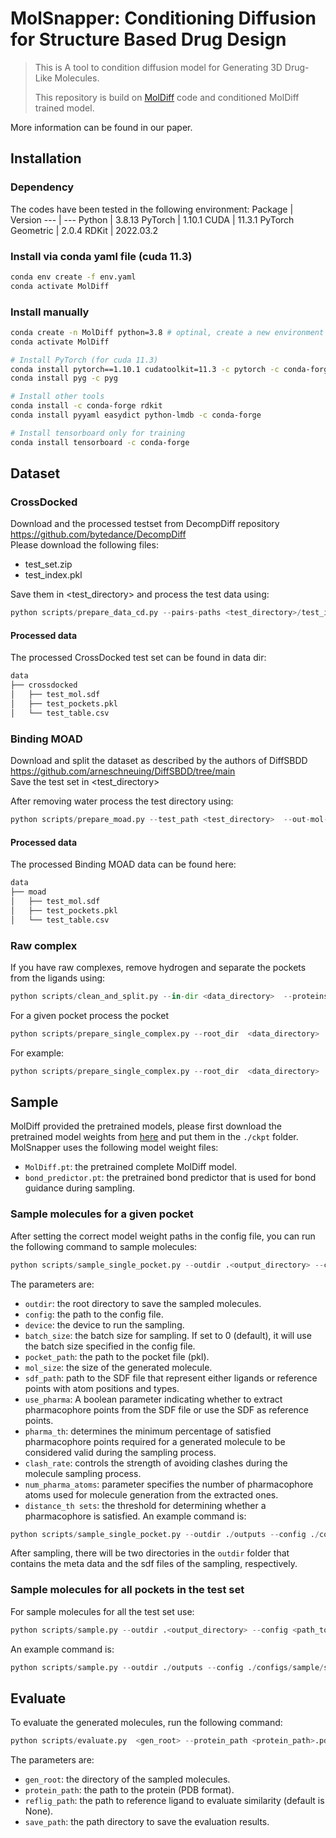 # MolSnapper: Conditioning Diffusion for Structure Based Drug Design
> This is A tool to condition diffusion model for Generating 3D Drug-Like Molecules.
> 
> This repository is build on [MolDiff](https://proceedings.mlr.press/v202/peng23b.html) code and conditioned MolDiff trained model.


More information can be found in our paper.


## Installation
### Dependency
The codes have been tested in the following environment:
Package  | Version
--- | ---
Python | 3.8.13
PyTorch | 1.10.1
CUDA | 11.3.1
PyTorch Geometric | 2.0.4
RDKit | 2022.03.2


### Install via conda yaml file (cuda 11.3)
```bash
conda env create -f env.yaml
conda activate MolDiff
```

### Install manually

``` bash
conda create -n MolDiff python=3.8 # optinal, create a new environment
conda activate MolDiff

# Install PyTorch (for cuda 11.3)
conda install pytorch==1.10.1 cudatoolkit=11.3 -c pytorch -c conda-forge
conda install pyg -c pyg

# Install other tools
conda install -c conda-forge rdkit
conda install pyyaml easydict python-lmdb -c conda-forge

# Install tensorboard only for training
conda install tensorboard -c conda-forge
```


## Dataset
### CrossDocked
Download and the processed testset from DecompDiff repository https://github.com/bytedance/DecompDiff \
Please download the following files:
- test_set.zip
- test_index.pkl

Save them in <test_directory> and process the test data using:
```python
python scripts/prepare_data_cd.py --pairs-paths <test_directory>/test_index.pkl --root-dir <test_directory>  --out-mol-sdf <data_dir>/test_mol.sdf --out-pockets-pkl <data_dir>/test_pockets.pkl --out-table <data_dir>/test_table.csv
```
#### Processed data
The processed CrossDocked test set can be found in data dir:
``` bash
data
├── crossdocked
│   ├── test_mol.sdf
│   ├── test_pockets.pkl
│   └── test_table.csv
```

### Binding MOAD
Download and split the dataset as described by the authors of DiffSBDD
https://github.com/arneschneuing/DiffSBDD/tree/main \
Save the test set in <test_directory>

After removing water process the test directory using:
```python
python scripts/prepare_moad.py --test_path <test_directory>  --out-mol-sdf <data_dir>/test_mol.sdf --out-pockets-pkl <data_dir>/test_pockets.pkl --out-table <data_dir>/test_table.csv
```
#### Processed data
The processed Binding MOAD data can be found here:
``` bash
data
├── moad
│   ├── test_mol.sdf
│   ├── test_pockets.pkl
│   └── test_table.csv
```
### Raw complex
If you have raw complexes, remove hydrogen and separate the pockets from the ligands using:
```python
python scripts/clean_and_split.py --in-dir <data_directory>  --proteins-dir <pockets_directory> --ligands-dir <ligands_directory>
```

For a given pocket process the pocket
```python
python scripts/prepare_single_complex.py --root_dir  <data_directory>  --ligand_filename <ligand_filename>.sdf  --protein_filename <protein_filename>.pdb --out_pockets_path <output_path>.pkl
```
For example:
```python
python scripts/prepare_single_complex.py --root_dir  <data_directory>  --ligand_filename ligand.sdf --protein_filename data/protein.pdb --out_pockets_path ./data/protein.pkl
```

## Sample

MolDiff provided the pretrained models, please first download the pretrained model weights from [here](https://drive.google.com/drive/folders/1zTrjVehEGTP7sN3DB5jaaUuMJ6Ah0-ps?usp=sharing) and put them in the `./ckpt` folder. MolSnapper uses the following model weight files: 
- `MolDiff.pt`: the pretrained complete MolDiff model.
- `bond_predictor.pt`: the pretrained bond predictor that is used for bond guidance during sampling.


### Sample molecules for a given pocket
After setting the correct model weight paths in the config file, you can run the following command to sample molecules:

```python
python scripts/sample_single_pocket.py --outdir .<output_directory> --config <path_to_config_file> --device <device_id> --batch_size <batch_size> --pocket_path <pocket_path>.pkl --sdf_path <sdf_path>.sdf --use_pharma <use_pharma> --num_pharma_atoms <num_pharma_atoms> --clash_rate <clash_rate>
```

The parameters are:
- `outdir`: the root directory to save the sampled molecules.
- `config`: the path to the config file.
- `device`: the device to run the sampling.
- `batch_size`: the batch size for sampling. If set to 0 (default), it will use the batch size specified in the config file.
- `pocket_path`: the path to the pocket file (pkl).
- `mol_size`: the size of the generated molecule. 
- `sdf_path`: path to the SDF file that represent either ligands or reference points with atom positions and types.
- `use_pharma`: A boolean parameter indicating whether to extract pharmacophore points from the SDF file or use the SDF as reference points.
- `pharma_th`: determines the minimum percentage of satisfied pharmacophore points required for a generated molecule to be considered valid during the sampling process.
- `clash_rate`: controls the strength of avoiding clashes during the molecule sampling process.
- `num_pharma_atoms`: parameter specifies the number of pharmacophore atoms used for molecule generation from the extracted ones.
- `distance_th sets`: the threshold for determining whether a pharmacophore is satisfied.
An example command is:
```python
python scripts/sample_single_pocket.py --outdir ./outputs --config ./configs/sample/sample_MolDiff.yml --batch_size 32 --pocket_path ./data/example_1h00/processed_pocket_1h00.pkl --sdf_path ./data/example_1h00/ref_points.sdf --use_pharma False --num_pharma_atoms 20 --clash_rate 0.1
```


After sampling, there will be two directories in the `outdir` folder that contains the meta data and the sdf files of the sampling, respectively.

### Sample molecules for all pockets in the test set
 For sample molecules for all the test set use:

```python
python scripts/sample.py --outdir .<output_directory> --config <path_to_config_file> --device <device_id> --batch_size <batch_size> --pocket_dir <data_directory> --num_pharma_atoms <num_pharma_atoms> --clash_rate <clash_rate>

```
An example command is:
```python
python scripts/sample.py --outdir ./outputs --config ./configs/sample/sample_MolDiff.yml --batch_size 32 --pocket_dir ./data/crossdocked  --num_pharma_atoms 20 --clash_rate 0.1
```

## Evaluate

To evaluate the generated molecules, run the following command:
```python
python scripts/evaluate.py  <gen_root> --protein_path <protein_path>.pdb --reflig_path <reflig_path> --save_path <save_path>
```
The parameters are:
- `gen_root`: the directory of the sampled molecules.
- `protein_path`: the path to the protein (PDB format).
- `reflig_path`: the path to reference ligand to evaluate similarity (default is None).
- `save_path`: the path directory to save the evaluation results.





